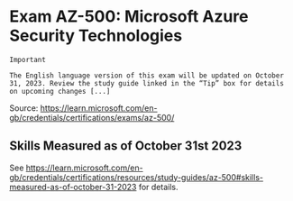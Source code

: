 # Exam AZ-500: Microsoft Azure Security Technologies

```plaintext
Important

The English language version of this exam will be updated on October 31, 2023. Review the study guide linked in the “Tip” box for details on upcoming changes [...]
```

Source: <https://learn.microsoft.com/en-gb/credentials/certifications/exams/az-500/>

## Skills Measured as of October 31st 2023

See <https://learn.microsoft.com/en-gb/credentials/certifications/resources/study-guides/az-500#skills-measured-as-of-october-31-2023> for details.
